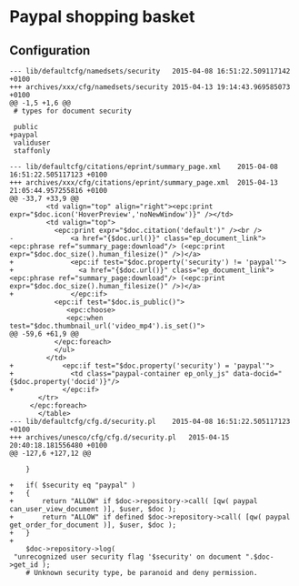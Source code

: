 # Paypal shopping basket

## Configuration


	--- lib/defaultcfg/namedsets/security	2015-04-08 16:51:22.509117142 +0100
	+++ archives/xxx/cfg/namedsets/security	2015-04-13 19:14:43.969585073 +0100
	@@ -1,5 +1,6 @@
	 # types for document security 
	 
	 public
	+paypal
	 validuser
	 staffonly

	--- lib/defaultcfg/citations/eprint/summary_page.xml	2015-04-08 16:51:22.505117123 +0100
	+++ archives/xxx/cfg/citations/eprint/summary_page.xml	2015-04-13 21:05:44.957255816 +0100
	@@ -33,7 +33,9 @@
		     <td valign="top" align="right"><epc:print expr="$doc.icon('HoverPreview','noNewWindow')}" /></td>
		     <td valign="top">
		       <epc:print expr="$doc.citation('default')" /><br />
	-              <a href="{$doc.url()}" class="ep_document_link"><epc:phrase ref="summary_page:download"/> (<epc:print expr="$doc.doc_size().human_filesize()" />)</a>
	+              <epc:if test="$doc.property('security') != 'paypal'">
	+                <a href="{$doc.url()}" class="ep_document_link"><epc:phrase ref="summary_page:download"/> (<epc:print expr="$doc.doc_size().human_filesize()" />)</a>
	+              </epc:if>
		       <epc:if test="$doc.is_public()">
				  <epc:choose>
				  <epc:when test="$doc.thumbnail_url('video_mp4').is_set()">
	@@ -59,6 +61,9 @@
		       </epc:foreach>
		       </ul>
		     </td>
	+            <epc:if test="$doc.property('security') = 'paypal'">
	+              <td class="paypal-container ep_only_js" data-docid="{$doc.property('docid')}"/>
	+            </epc:if>
		   </tr>
		 </epc:foreach>
	       </table>
	--- lib/defaultcfg/cfg.d/security.pl	2015-04-08 16:51:22.505117123 +0100
	+++ archives/unesco/cfg/cfg.d/security.pl	2015-04-15 20:40:18.181556480 +0100
	@@ -127,6 +127,12 @@
			
		}
	 
	+	if( $security eq "paypal" )
	+	{
	+		return "ALLOW" if $doc->repository->call( [qw( paypal can_user_view_document )], $user, $doc );
	+		return "ALLOW" if defined $doc->repository->call( [qw( paypal get_order_for_document )], $user, $doc );
	+	}
	+
		$doc->repository->log( 
	 "unrecognized user security flag '$security' on document ".$doc->get_id );
		# Unknown security type, be paranoid and deny permission.
